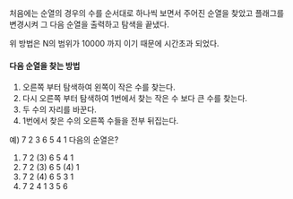 처음에는 순열의 경우의 수를 순서대로 하나씩 보면서 주어진 순열을 찾았고 플래그를 변경시켜 그 다음 순열을 출력하고 탐색을 끝냈다.

위 방법은 N의 범위가 10000 까지 이기 때문에 시간초과 되었다.

#### 다음 순열을 찾는 방법

1. 오른쪽 부터 탐색하여 왼쪽이 작은 수를 찾는다.
2. 다시 오른쪽 부터 탐색하여 1번에서 찾는 작은 수 보다 큰 수를 찾는다.
3. 두 수의 자리를 바꾼다.
4. 1번에서 찾은 수의 오른쪽 수들을 전부 뒤집는다.

예) 7 2 3 6 5 4 1 다음의 순열은?

1. 7 2 (3) 6 5 4 1
2. 7 2 (3) 6 5 (4) 1
3. 7 2 (4) 6 5 3 1
4. 7 2 4 1 3 5 6